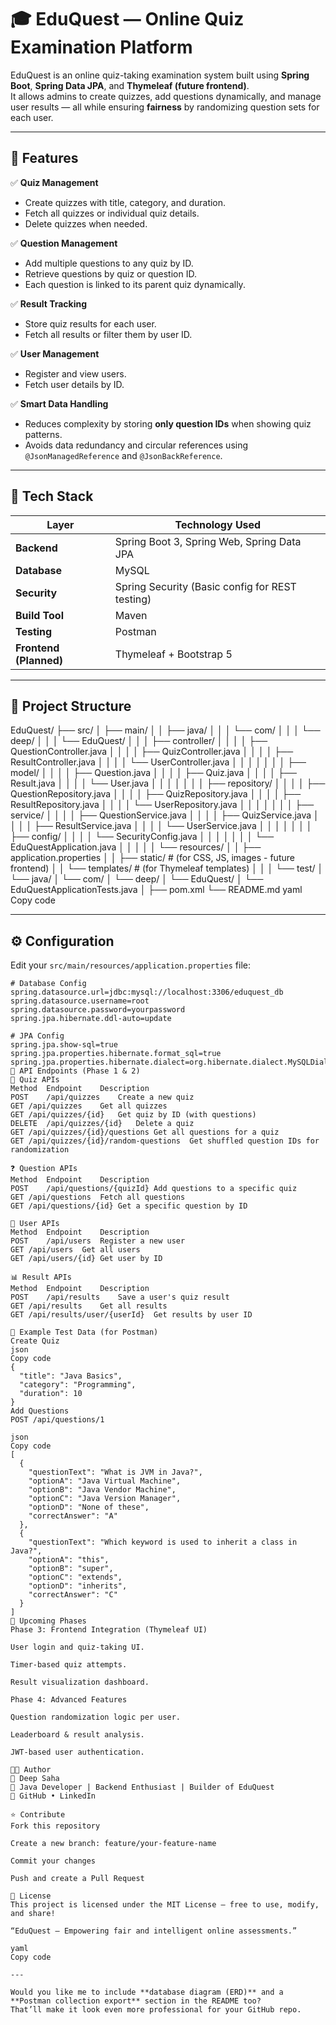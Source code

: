 # 🎓 EduQuest — Online Quiz Examination Platform

EduQuest is an online quiz-taking examination system built using **Spring Boot**, **Spring Data JPA**, and **Thymeleaf (future frontend)**.  
It allows admins to create quizzes, add questions dynamically, and manage user results — all while ensuring **fairness** by randomizing question sets for each user.

---

## 🚀 Features

✅ **Quiz Management**
- Create quizzes with title, category, and duration.
- Fetch all quizzes or individual quiz details.
- Delete quizzes when needed.

✅ **Question Management**
- Add multiple questions to any quiz by ID.
- Retrieve questions by quiz or question ID.
- Each question is linked to its parent quiz dynamically.

✅ **Result Tracking**
- Store quiz results for each user.
- Fetch all results or filter them by user ID.

✅ **User Management**
- Register and view users.
- Fetch user details by ID.

✅ **Smart Data Handling**
- Reduces complexity by storing **only question IDs** when showing quiz patterns.
- Avoids data redundancy and circular references using `@JsonManagedReference` and `@JsonBackReference`.

---

## 🧱 Tech Stack

| Layer | Technology Used |
|-------|------------------|
| **Backend** | Spring Boot 3, Spring Web, Spring Data JPA |
| **Database** | MySQL |
| **Security** | Spring Security (Basic config for REST testing) |
| **Build Tool** | Maven |
| **Testing** | Postman |
| **Frontend (Planned)** | Thymeleaf + Bootstrap 5 |

---

## 📁 Project Structure
EduQuest/
├── src/
│   ├── main/
│   │   ├── java/
│   │   │   └── com/
│   │   │       └── deep/
│   │   │           └── EduQuest/
│   │   │               ├── controller/
│   │   │               │   ├── QuestionController.java
│   │   │               │   ├── QuizController.java
│   │   │               │   ├── ResultController.java
│   │   │               │   └── UserController.java
│   │   │               │
│   │   │               ├── model/
│   │   │               │   ├── Question.java
│   │   │               │   ├── Quiz.java
│   │   │               │   ├── Result.java
│   │   │               │   └── User.java
│   │   │               │
│   │   │               ├── repository/
│   │   │               │   ├── QuestionRepository.java
│   │   │               │   ├── QuizRepository.java
│   │   │               │   ├── ResultRepository.java
│   │   │               │   └── UserRepository.java
│   │   │               │
│   │   │               ├── service/
│   │   │               │   ├── QuestionService.java
│   │   │               │   ├── QuizService.java
│   │   │               │   ├── ResultService.java
│   │   │               │   └── UserService.java
│   │   │               │
│   │   │               ├── config/
│   │   │               │   └── SecurityConfig.java
│   │   │               │
│   │   │               └── EduQuestApplication.java
│   │   │
│   │   └── resources/
│   │       ├── application.properties
│   │       ├── static/             # (for CSS, JS, images - future frontend)
│   │       └── templates/          # (for Thymeleaf templates)
│   │
│   └── test/
│       └── java/
│           └── com/
│               └── deep/
│                   └── EduQuest/
│                       └── EduQuestApplicationTests.java
│
├── pom.xml
└── README.md
yaml
Copy code

---

## ⚙️ Configuration

Edit your `src/main/resources/application.properties` file:

```properties
# Database Config
spring.datasource.url=jdbc:mysql://localhost:3306/eduquest_db
spring.datasource.username=root
spring.datasource.password=yourpassword
spring.jpa.hibernate.ddl-auto=update

# JPA Config
spring.jpa.show-sql=true
spring.jpa.properties.hibernate.format_sql=true
spring.jpa.properties.hibernate.dialect=org.hibernate.dialect.MySQLDialect
🔗 API Endpoints (Phase 1 & 2)
🎯 Quiz APIs
Method	Endpoint	Description
POST	/api/quizzes	Create a new quiz
GET	/api/quizzes	Get all quizzes
GET	/api/quizzes/{id}	Get quiz by ID (with questions)
DELETE	/api/quizzes/{id}	Delete a quiz
GET	/api/quizzes/{id}/questions	Get all questions for a quiz
GET	/api/quizzes/{id}/random-questions	Get shuffled question IDs for randomization

❓ Question APIs
Method	Endpoint	Description
POST	/api/questions/{quizId}	Add questions to a specific quiz
GET	/api/questions	Fetch all questions
GET	/api/questions/{id}	Get a specific question by ID

👤 User APIs
Method	Endpoint	Description
POST	/api/users	Register a new user
GET	/api/users	Get all users
GET	/api/users/{id}	Get user by ID

📊 Result APIs
Method	Endpoint	Description
POST	/api/results	Save a user's quiz result
GET	/api/results	Get all results
GET	/api/results/user/{userId}	Get results by user ID

🧪 Example Test Data (for Postman)
Create Quiz
json
Copy code
{
  "title": "Java Basics",
  "category": "Programming",
  "duration": 10
}
Add Questions
POST /api/questions/1

json
Copy code
[
  {
    "questionText": "What is JVM in Java?",
    "optionA": "Java Virtual Machine",
    "optionB": "Java Vendor Machine",
    "optionC": "Java Version Manager",
    "optionD": "None of these",
    "correctAnswer": "A"
  },
  {
    "questionText": "Which keyword is used to inherit a class in Java?",
    "optionA": "this",
    "optionB": "super",
    "optionC": "extends",
    "optionD": "inherits",
    "correctAnswer": "C"
  }
]
🧩 Upcoming Phases
Phase 3: Frontend Integration (Thymeleaf UI)

User login and quiz-taking UI.

Timer-based quiz attempts.

Result visualization dashboard.

Phase 4: Advanced Features

Question randomization logic per user.

Leaderboard & result analysis.

JWT-based user authentication.

🧑‍💻 Author
👤 Deep Saha
🚀 Java Developer | Backend Enthusiast | Builder of EduQuest
🔗 GitHub • LinkedIn

⭐ Contribute
Fork this repository

Create a new branch: feature/your-feature-name

Commit your changes

Push and create a Pull Request

🏁 License
This project is licensed under the MIT License — free to use, modify, and share!

“EduQuest — Empowering fair and intelligent online assessments.”

yaml
Copy code

---

Would you like me to include **database diagram (ERD)** and a **Postman collection export** section in the README too?  
That’ll make it look even more professional for your GitHub repo.